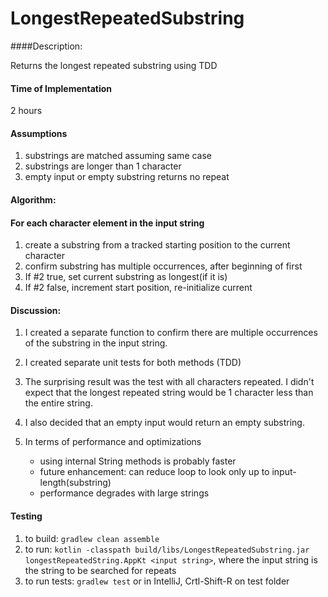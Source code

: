 # LongestRepeatedSubstring

####Description: 

Returns the longest repeated substring using TDD

#### Time of Implementation

2 hours

#### Assumptions
 1. substrings are matched assuming same case
 2. substrings are longer than 1 character
 3. empty input or empty substring returns no repeat

#### Algorithm:

#### For each character element in the input string
1. create a substring from a tracked starting position to the current character
2. confirm substring has multiple occurrences, after beginning of first
3. If #2 true, set current substring as longest(if it is)
4. If #2 false, increment start position, re-initialize current

#### Discussion:

1. I created a separate function to confirm there are multiple occurrences of
   the substring in the input string.
2. I created separate unit tests for both methods (TDD)
3. The surprising result was the test with all characters repeated. I didn't expect
   that the longest repeated string would be 1 character less than the entire string.
4. I also decided that an empty input would return an empty substring.
5. In terms of performance and optimizations 
   
   - using internal String methods is probably faster 
   - future enhancement: can reduce loop to look only up to input-length(substring)
   - performance degrades with large strings
 
#### Testing
 
1. to build: ```gradlew clean assemble```
2. to run: 
   ```kotlin -classpath build/libs/LongestRepeatedSubstring.jar longestRepeatedString.AppKt <input string>```, where the input string is the string to be searched for repeats
3. to run tests: ```gradlew test``` or in IntelliJ, Crtl-Shift-R on test folder
